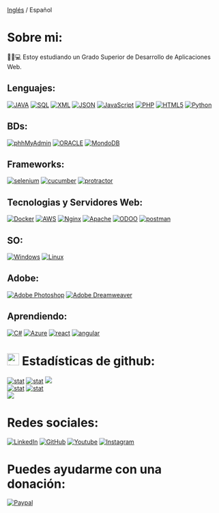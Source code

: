[Inglés](https://github.com/ericsaza/ericsaza/blob/main/README.md) / Español
# Sobre mi:
🧑‍🎓💻 Estoy estudiando un Grado Superior de Desarrollo de Aplicaciones Web.

## Lenguajes:
[![JAVA](https://img.shields.io/badge/JAVA-%23239120.svg?style=for-the-badge&color=orange)](https://github.com/ericsaza)
[![SQL](https://img.shields.io/badge/sql-F80000?style=for-the-badge&logo=mysql&logoColor=blue&color=black)](https://github.com/ericsaza)
[![XML](https://img.shields.io/badge/xml-%23239120.svg?style=for-the-badge&color=orange)](https://github.com/ericsaza)
[![JSON](https://img.shields.io/badge/JSON-%23239120.svg?style=for-the-badge&logo=json&color=black&logoColor=blue)](https://github.com/ericsaza)
[![JavaScript](https://img.shields.io/badge/javascript-black?style=for-the-badge&logo=javascript&color=black)](https://github.com/ericsaza)
[![PHP](https://img.shields.io/badge/php-%23777BB4.svg?style=for-the-badge&logo=php&logoColor=white)](https://github.com/ericsaza)
[![HTML5](https://img.shields.io/badge/html5-%23E34F26.svg?style=for-the-badge&logo=html5&logoColor=white)](https://github.com/ericsaza)
[![Python](https://img.shields.io/badge/python-%23E34F26.svg?style=for-the-badge&logo=python&color=blue&logoColor=yellow)](https://github.com/ericsaza)

## BDs:
[![phhMyAdmin](https://img.shields.io/badge/phpmyadmin-%23239120.svg?style=for-the-badge&logo=phpmyadmin&color=white&logoColor=orange)](https://github.com/ericsaza)
[![ORACLE](https://img.shields.io/badge/Oracle-F80000?style=for-the-badge&logo=oracle&logoColor=red&color=black)](https://github.com/ericsaza)
[![MondoDB](https://img.shields.io/badge/mongodb-%23E34F26.svg?style=for-the-badge&logo=mongodb&color=white&logoColor=darkgreen)](https://github.com/ericsaza)

## Frameworks:
[![selenium](https://img.shields.io/badge/selenium-%23E34F26.svg?style=for-the-badge&logo=selenium&color=white&logoColor=darkgreen)](https://github.com/ericsaza)
[![cucumber](https://img.shields.io/badge/cucumber-%23E34F26.svg?style=for-the-badge&logo=cucumber&color=darkgreen&logoColor=black)](https://github.com/ericsaza)
[![protractor](https://img.shields.io/badge/protractor-%23E34F26.svg?style=for-the-badge&logo=protractor&color=red&logoColor=white)](https://github.com/ericsaza)

## Tecnologias y Servidores Web:
[![Docker](https://img.shields.io/badge/docker-%23239120.svg?style=for-the-badge&logo=docker&color=blue&logoColor=white)](https://github.com/ericsaza)
[![AWS](https://img.shields.io/badge/aws-%23239120.svg?style=for-the-badge&logo=amazon%20aws&color=262e3b&logoColor=f8991b)](https://github.com/ericsaza)
[![Nginx](https://img.shields.io/badge/nginx-%23239120.svg?style=for-the-badge&logo=nginx&color=white&logoColor=green)](https://github.com/ericsaza)
[![Apache](https://img.shields.io/badge/apache-%23239120.svg?style=for-the-badge&logo=apache&color=white&logoColor=red)](https://github.com/ericsaza)
[![ODOO](https://img.shields.io/badge/odoo-%23239120.svg?style=for-the-badge&logo=odoo&color=purple)](https://github.com/ericsaza)
[![postman](https://img.shields.io/badge/postman-%23E34F26.svg?style=for-the-badge&logo=postman&color=black&logoColor=orange)](https://github.com/ericsaza)

## SO:
[![Windows](https://img.shields.io/badge/windows-%23239120.svg?style=for-the-badge&logo=windows&color=black&logoColor=blue)](https://github.com/ericsaza)
[![Linux](https://img.shields.io/badge/linux-%23239120.svg?style=for-the-badge&logo=linux&color=orange&logoColor=black)](https://github.com/ericsaza)

## Adobe:
[![Adobe Photoshop](https://img.shields.io/badge/Adobe%20photoshop-%23239120.svg?style=for-the-badge&logo=adobe-photoshop&color=blue&logoColor=001e36)](https://github.com/ericsaza)
[![Adobe Dreamweaver](https://img.shields.io/badge/Adobe%20dreamweaver-%23239120.svg?style=for-the-badge&logo=adobe-dreamweaver&color=ff61f6&logoColor=470137)](https://github.com/ericsaza)

## Aprendiendo:
[![C#](https://img.shields.io/badge/c%23-%23239120.svg?style=for-the-badge&logo=c-sharp&logoColor=white&color=purple)](https://github.com/ericsaza)
[![Azure](https://img.shields.io/badge/azure-%23E34F26.svg?style=for-the-badge&logo=microsoft-azure&color=white&logoColor=blue)](https://github.com/ericsaza)
[![react](https://img.shields.io/badge/react-%23E34F26.svg?style=for-the-badge&logo=react&color=white&logoColor=blue)](https://github.com/ericsaza)
[![angular](https://img.shields.io/badge/angular-%23E34F26.svg?style=for-the-badge&logo=angular&color=red&logoColor=white)](https://github.com/ericsaza)

# <img src="https://www.consumertribes.com/content/images/size/w100/2022/12/Consumer-Stats-Image-1.png" width="28px" alt="📊"> Estadísticas de github:
[![stat](https://github-profile-summary-cards.vercel.app/api/cards/profile-details?username=ericsaza&theme=transparent)](https://github.com/ericsaza)
[![stat](https://github-profile-summary-cards.vercel.app/api/cards/stats?username=ericsaza&theme=transparent)](https://github.com/ericsaza)
[![](http://github-profile-summary-cards.vercel.app/api/cards/productive-time?username=ericsaza&theme=transparent&utcOffset=8)](https://github.com/ericsaza)
<br>
[![stat](https://github-readme-streak-stats.herokuapp.com/?user=ericsaza&hide_border=true&card_width=338&theme=transparent)](https://github.com/ericsaza)
[![stat](https://github-readme-stats.vercel.app/api/top-langs/?username=ericsaza&layout=compact&theme=transparent&hide_border=true)](https://github.com/ericsaza)
<br>
[![](https://visitcount.itsvg.in/api?id=ericsaza&label=Profile%20Views&color=12&icon=5&pretty=true)](https://github.com/ericsaza)

# Redes sociales:
<a href="https://www.linkedin.com/in/eric-salado-zafra/" target="_blank"><img src="https://img.shields.io/badge/LinkedIn-%230077B5.svg?&style=flat-square&logo=linkedin&logoColor=white" alt="LinkedIn"></a>
<a href="https://github.com/ericsaza"><img src="https://img.shields.io/badge/GitHub-%23E4405F.svg?&style=flat-square&logo=github&logoColor=white&color=black" alt="GitHub"></a>
<a href="https://www.youtube.com/channel/UC6MRdWqXmTEGxncDn9yVhLg/"><img src="https://img.shields.io/badge/Youtube-%23E4405F.svg?&style=flat-square&logo=youtube&logoColor=white&color=red" alt="Youtube"></a>
<a href="https://instagram.com/eric_sa_za/"><img src="https://img.shields.io/badge/Instagram-%23E4405F.svg?&style=flat-square&logo=instagram&logoColor=white" alt="Instagram"></a>
# Puedes ayudarme con una donación:
[![Paypal](https://img.shields.io/badge/PAYPAL-F80000?style=for-the-badge&logo=paypal&logoColor=white&color=blue)](https://paypal.me/ericsaza)
